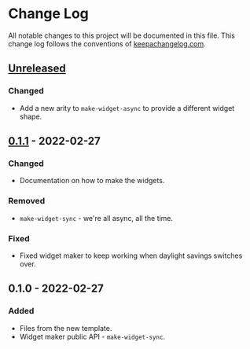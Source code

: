 # Change Log
All notable changes to this project will be documented in this file. This change log follows the conventions of [keepachangelog.com](http://keepachangelog.com/).

## [Unreleased]
### Changed
- Add a new arity to `make-widget-async` to provide a different widget shape.

## [0.1.1] - 2022-02-27
### Changed
- Documentation on how to make the widgets.

### Removed
- `make-widget-sync` - we're all async, all the time.

### Fixed
- Fixed widget maker to keep working when daylight savings switches over.

## 0.1.0 - 2022-02-27
### Added
- Files from the new template.
- Widget maker public API - `make-widget-sync`.

[Unreleased]: https://github.com/your-name/clj-rename-tvshows/compare/0.1.1...HEAD
[0.1.1]: https://github.com/your-name/clj-rename-tvshows/compare/0.1.0...0.1.1

